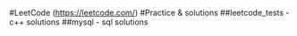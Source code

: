 #LeetCode (https://leetcode.com/) 
#Practice & solutions
##leetcode_tests - c++ solutions
##mysql - sql solutions
